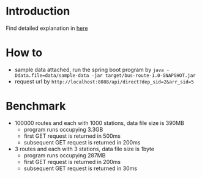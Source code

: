 # Introduction
Find detailed explanation in [here](https://github.com/goeuro/challenges/tree/master/bus_route_challenge)

# How to
- sample data attached, run the spring boot program by `java -Ddata.file=data/sample-data -jar target/bus-route-1.0-SNAPSHOT.jar`
- request url by `http://localhost:8088/api/direct?dep_sid=2&arr_sid=5`

# Benchmark
- 100000 routes and each with 1000 stations, data file size is 390MB
    - program runs occupying 3.3GB 
    - first GET request is returned in 500ms
    - subsequent GET request is returned in 200ms
- 3 routes and each with 3 stations, data file size is 1byte
    - program runs occupying 287MB
    - first GET request is returned in 200ms
    - subsequent GET request is returned in 30ms
